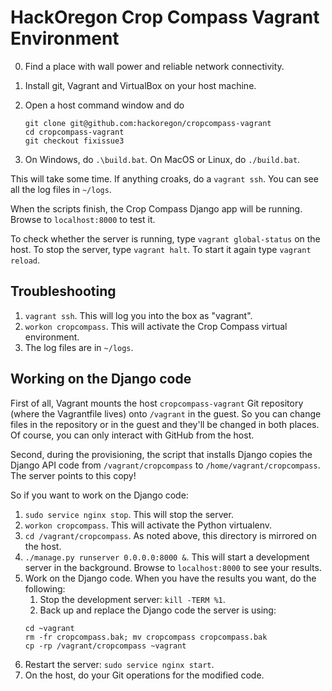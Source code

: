 # HackOregon Crop Compass Vagrant Environment

0. Find a place with wall power and reliable network connectivity.
1. Install git, Vagrant and VirtualBox on your host machine.
2. Open a host command window and do

    ```
    git clone git@github.com:hackoregon/cropcompass-vagrant
    cd cropcompass-vagrant
    git checkout fixissue3
    ```
3. On Windows, do `.\build.bat`. On MacOS or Linux, do `./build.bat`.

This will take some time. If anything croaks, do a `vagrant ssh`. You can see all the log files in `~/logs`.

When the scripts finish, the Crop Compass Django app will be running. Browse to `localhost:8000` to test it.

To check whether the server is running, type `vagrant global-status` on the host. To stop the server, type `vagrant halt`. To start it again type `vagrant reload`.

## Troubleshooting
1. `vagrant ssh`. This will log you into the box as "vagrant".
2. `workon cropcompass`. This will activate the Crop Compass virtual environment.
3. The log files are in `~/logs`.

## Working on the Django code
First of all, Vagrant mounts the host `cropcompass-vagrant` Git repository (where the Vagrantfile lives) onto `/vagrant` in the guest. So you can change files in the repository or in the guest and they'll be changed in both places. Of course, you can only interact with GitHub from the host.

Second, during the provisioning, the script that installs Django copies the Django API code from `/vagrant/cropcompass` to `/home/vagrant/cropcompass`. The server points to this copy!

So if you want to work on the Django code:

1. `sudo service nginx stop`. This will stop the server.
2. `workon cropcompass`. This will activate the Python virtualenv.
3. `cd /vagrant/cropcompass`. As noted above, this directory is mirrored on the host.
4. `./manage.py runserver 0.0.0.0:8000 &`. This will start a development server in the background. Browse to `localhost:8000` to see your results.
5. Work on the Django code. When you have the results you want, do the following:
    1. Stop the development server: `kill -TERM %1`.
    2. Back up and replace the Django code the server is using:
    ```
    cd ~vagrant
    rm -fr cropcompass.bak; mv cropcompass cropcompass.bak
    cp -rp /vagrant/cropcompass ~vagrant
    ```
6. Restart the server: `sudo service nginx start`.
7. On the host, do your Git operations for the modified code.
